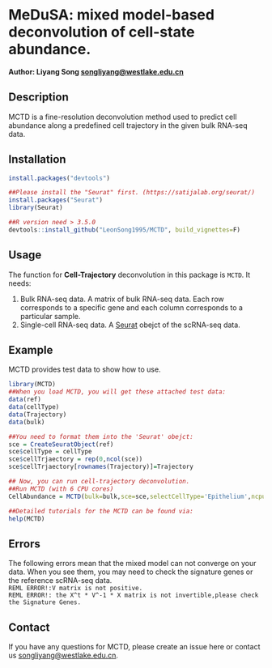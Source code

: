 # MeDuSA: mixed model-based deconvolution of cell-state abundance.

**Author: Liyang Song <songliyang@westlake.edu.cn>**    


## Description
MCTD is a fine-resolution deconvolution method used to predict cell abundance along a predefined cell trajectory in the given bulk RNA-seq data.


## Installation
```R
install.packages("devtools")

##Please install the "Seurat" first. (https://satijalab.org/seurat/)
install.packages("Seurat")
library(Seurat)

##R version need > 3.5.0
devtools::install_github("LeonSong1995/MCTD", build_vignettes=F)
```


## Usage
The function for **Cell-Trajectory** deconvolution in this package is `MCTD`. It needs:  
1. Bulk RNA-seq data.  A matrix of bulk RNA-seq data. Each row corresponds to a specific gene and each column corresponds to a particular sample.
2. Single-cell RNA-seq data. A [Seurat](https://satijalab.org/seurat/) obejct of the scRNA-seq data. 

## Example
MCTD provides test data to show how to use.
```R
library(MCTD)
##When you load MCTD, you will get these attached test data:
data(ref)
data(cellType)
data(Trajectory)
data(bulk)

##You need to format them into the 'Seurat' obejct:
sce = CreateSeuratObject(ref)
sce$cellType = cellType
sce$cellTrjaectory = rep(0,ncol(sce))
sce$cellTrjaectory[rownames(Trajectory)]=Trajectory

## Now, you can run cell-trajectory deconvolution.
##Run MCTD (with 6 CPU cores)
CellAbundance = MCTD(bulk=bulk,sce=sce,selectCellType='Epithelium',ncpu=6)$abundance

##Detailed tutorials for the MCTD can be found via: 
help(MCTD)
```

## Errors
The following errors mean that the mixed model can not converge on your data. When you see them, you may need to check the signature genes or the reference scRNA-seq data.  
`REML ERROR!:V matrix is not positive.`  
`REML ERROR!: the X^t * V^-1 * X matrix is not invertible,please check the Signature Genes.`


## Contact
If you have any questions for MCTD, please create an issue here or contact us <songliyang@westlake.edu.cn>.


